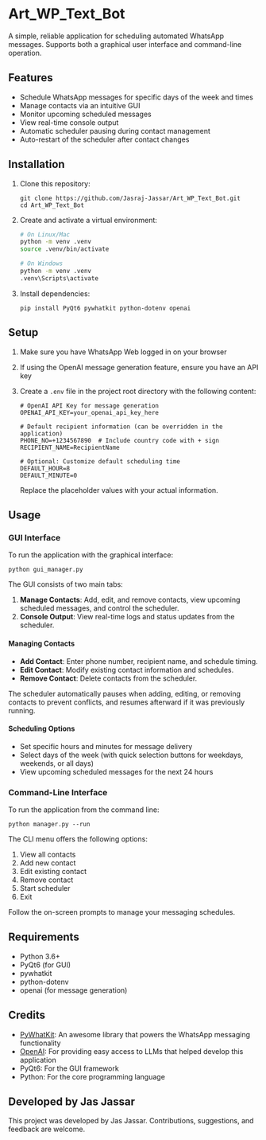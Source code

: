 # Art_WP_Text_Bot

A simple, reliable application for scheduling automated WhatsApp messages. Supports both a graphical user interface and command-line operation.

## Features

- Schedule WhatsApp messages for specific days of the week and times
- Manage contacts via an intuitive GUI
- Monitor upcoming scheduled messages
- View real-time console output
- Automatic scheduler pausing during contact management
- Auto-restart of the scheduler after contact changes

## Installation

1. Clone this repository:
   ```
   git clone https://github.com/Jasraj-Jassar/Art_WP_Text_Bot.git
   cd Art_WP_Text_Bot
   ```

2. Create and activate a virtual environment:
   ```bash
   # On Linux/Mac
   python -m venv .venv
   source .venv/bin/activate
   
   # On Windows
   python -m venv .venv
   .venv\Scripts\activate
   ```

3. Install dependencies:
   ```
   pip install PyQt6 pywhatkit python-dotenv openai
   ```

## Setup

1. Make sure you have WhatsApp Web logged in on your browser
2. If using the OpenAI message generation feature, ensure you have an API key
3. Create a `.env` file in the project root directory with the following content:

   ```
   # OpenAI API Key for message generation
   OPENAI_API_KEY=your_openai_api_key_here
   
   # Default recipient information (can be overridden in the application)
   PHONE_NO=+1234567890  # Include country code with + sign
   RECIPIENT_NAME=RecipientName
   
   # Optional: Customize default scheduling time
   DEFAULT_HOUR=8
   DEFAULT_MINUTE=0
   ```

   Replace the placeholder values with your actual information.

## Usage

### GUI Interface

To run the application with the graphical interface:

```
python gui_manager.py
```

The GUI consists of two main tabs:

1. **Manage Contacts**: Add, edit, and remove contacts, view upcoming scheduled messages, and control the scheduler.
2. **Console Output**: View real-time logs and status updates from the scheduler.

#### Managing Contacts

- **Add Contact**: Enter phone number, recipient name, and schedule timing.
- **Edit Contact**: Modify existing contact information and schedules.
- **Remove Contact**: Delete contacts from the scheduler.

The scheduler automatically pauses when adding, editing, or removing contacts to prevent conflicts, and resumes afterward if it was previously running.

#### Scheduling Options

- Set specific hours and minutes for message delivery
- Select days of the week (with quick selection buttons for weekdays, weekends, or all days)
- View upcoming scheduled messages for the next 24 hours

### Command-Line Interface

To run the application from the command line:

```
python manager.py --run
```

The CLI menu offers the following options:

1. View all contacts
2. Add new contact
3. Edit existing contact
4. Remove contact
5. Start scheduler
0. Exit

Follow the on-screen prompts to manage your messaging schedules.

## Requirements

- Python 3.6+
- PyQt6 (for GUI)
- pywhatkit
- python-dotenv
- openai (for message generation)

## Credits

- [PyWhatKit](https://github.com/Ankit404butfound/PyWhatKit): An awesome library that powers the WhatsApp messaging functionality
- [OpenAI](https://openai.com): For providing easy access to LLMs that helped develop this application
- PyQt6: For the GUI framework
- Python: For the core programming language

## Developed by Jas Jassar

This project was developed by Jas Jassar. Contributions, suggestions, and feedback are welcome.
